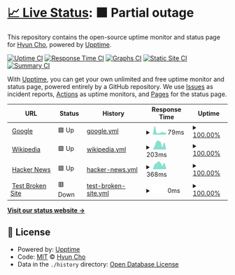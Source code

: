 # [📈 Live Status](https://hyuncho.github.io/upptime-test): <!--live status--> **🟧 Partial outage**

This repository contains the open-source uptime monitor and status page for [Hyun Cho](https://hyuncho.github.io/upptime-test), powered by [Upptime](https://github.com/upptime/upptime).

[![Uptime CI](https://github.com/hyuncho/upptime-test/workflows/Uptime%20CI/badge.svg)](https://github.com/hyuncho/upptime-test/actions?query=workflow%3A%22Uptime+CI%22)
[![Response Time CI](https://github.com/hyuncho/upptime-test/workflows/Response%20Time%20CI/badge.svg)](https://github.com/hyuncho/upptime-test/actions?query=workflow%3A%22Response+Time+CI%22)
[![Graphs CI](https://github.com/hyuncho/upptime-test/workflows/Graphs%20CI/badge.svg)](https://github.com/hyuncho/upptime-test/actions?query=workflow%3A%22Graphs+CI%22)
[![Static Site CI](https://github.com/hyuncho/upptime-test/workflows/Static%20Site%20CI/badge.svg)](https://github.com/hyuncho/upptime-test/actions?query=workflow%3A%22Static+Site+CI%22)
[![Summary CI](https://github.com/hyuncho/upptime-test/workflows/Summary%20CI/badge.svg)](https://github.com/hyuncho/upptime-test/actions?query=workflow%3A%22Summary+CI%22)

With [Upptime](https://upptime.js.org), you can get your own unlimited and free uptime monitor and status page, powered entirely by a GitHub repository. We use [Issues](https://github.com/hyuncho/upptime-test/issues) as incident reports, [Actions](https://github.com/hyuncho/upptime-test/actions) as uptime monitors, and [Pages](https://hyuncho.github.io/upptime-test) for the status page.

<!--start: status pages-->
<!-- This summary is generated by Upptime (https://github.com/upptime/upptime) -->
<!-- Do not edit this manually, your changes will be overwritten -->
<!-- prettier-ignore -->
| URL | Status | History | Response Time | Uptime |
| --- | ------ | ------- | ------------- | ------ |
| <img alt="" src="https://icons.duckduckgo.com/ip3/www.google.com.ico" height="13"> [Google](https://www.google.com) | 🟩 Up | [google.yml](https://github.com/hyuncho/upptime-test/commits/HEAD/history/google.yml) | <details><summary><img alt="Response time graph" src="./graphs/google/response-time-week.png" height="20"> 79ms</summary><br><a href="https://hyuncho.github.io/upptime-test/history/google"><img alt="Response time 113" src="https://img.shields.io/endpoint?url=https%3A%2F%2Fraw.githubusercontent.com%2Fhyuncho%2Fupptime-test%2FHEAD%2Fapi%2Fgoogle%2Fresponse-time.json"></a><br><a href="https://hyuncho.github.io/upptime-test/history/google"><img alt="24-hour response time 77" src="https://img.shields.io/endpoint?url=https%3A%2F%2Fraw.githubusercontent.com%2Fhyuncho%2Fupptime-test%2FHEAD%2Fapi%2Fgoogle%2Fresponse-time-day.json"></a><br><a href="https://hyuncho.github.io/upptime-test/history/google"><img alt="7-day response time 79" src="https://img.shields.io/endpoint?url=https%3A%2F%2Fraw.githubusercontent.com%2Fhyuncho%2Fupptime-test%2FHEAD%2Fapi%2Fgoogle%2Fresponse-time-week.json"></a><br><a href="https://hyuncho.github.io/upptime-test/history/google"><img alt="30-day response time 106" src="https://img.shields.io/endpoint?url=https%3A%2F%2Fraw.githubusercontent.com%2Fhyuncho%2Fupptime-test%2FHEAD%2Fapi%2Fgoogle%2Fresponse-time-month.json"></a><br><a href="https://hyuncho.github.io/upptime-test/history/google"><img alt="1-year response time 113" src="https://img.shields.io/endpoint?url=https%3A%2F%2Fraw.githubusercontent.com%2Fhyuncho%2Fupptime-test%2FHEAD%2Fapi%2Fgoogle%2Fresponse-time-year.json"></a></details> | <details><summary><a href="https://hyuncho.github.io/upptime-test/history/google">100.00%</a></summary><a href="https://hyuncho.github.io/upptime-test/history/google"><img alt="All-time uptime 100.00%" src="https://img.shields.io/endpoint?url=https%3A%2F%2Fraw.githubusercontent.com%2Fhyuncho%2Fupptime-test%2FHEAD%2Fapi%2Fgoogle%2Fuptime.json"></a><br><a href="https://hyuncho.github.io/upptime-test/history/google"><img alt="24-hour uptime 100.00%" src="https://img.shields.io/endpoint?url=https%3A%2F%2Fraw.githubusercontent.com%2Fhyuncho%2Fupptime-test%2FHEAD%2Fapi%2Fgoogle%2Fuptime-day.json"></a><br><a href="https://hyuncho.github.io/upptime-test/history/google"><img alt="7-day uptime 100.00%" src="https://img.shields.io/endpoint?url=https%3A%2F%2Fraw.githubusercontent.com%2Fhyuncho%2Fupptime-test%2FHEAD%2Fapi%2Fgoogle%2Fuptime-week.json"></a><br><a href="https://hyuncho.github.io/upptime-test/history/google"><img alt="30-day uptime 100.00%" src="https://img.shields.io/endpoint?url=https%3A%2F%2Fraw.githubusercontent.com%2Fhyuncho%2Fupptime-test%2FHEAD%2Fapi%2Fgoogle%2Fuptime-month.json"></a><br><a href="https://hyuncho.github.io/upptime-test/history/google"><img alt="1-year uptime 100.00%" src="https://img.shields.io/endpoint?url=https%3A%2F%2Fraw.githubusercontent.com%2Fhyuncho%2Fupptime-test%2FHEAD%2Fapi%2Fgoogle%2Fuptime-year.json"></a></details>
| <img alt="" src="https://icons.duckduckgo.com/ip3/en.wikipedia.org.ico" height="13"> [Wikipedia](https://en.wikipedia.org) | 🟩 Up | [wikipedia.yml](https://github.com/hyuncho/upptime-test/commits/HEAD/history/wikipedia.yml) | <details><summary><img alt="Response time graph" src="./graphs/wikipedia/response-time-week.png" height="20"> 203ms</summary><br><a href="https://hyuncho.github.io/upptime-test/history/wikipedia"><img alt="Response time 178" src="https://img.shields.io/endpoint?url=https%3A%2F%2Fraw.githubusercontent.com%2Fhyuncho%2Fupptime-test%2FHEAD%2Fapi%2Fwikipedia%2Fresponse-time.json"></a><br><a href="https://hyuncho.github.io/upptime-test/history/wikipedia"><img alt="24-hour response time 241" src="https://img.shields.io/endpoint?url=https%3A%2F%2Fraw.githubusercontent.com%2Fhyuncho%2Fupptime-test%2FHEAD%2Fapi%2Fwikipedia%2Fresponse-time-day.json"></a><br><a href="https://hyuncho.github.io/upptime-test/history/wikipedia"><img alt="7-day response time 203" src="https://img.shields.io/endpoint?url=https%3A%2F%2Fraw.githubusercontent.com%2Fhyuncho%2Fupptime-test%2FHEAD%2Fapi%2Fwikipedia%2Fresponse-time-week.json"></a><br><a href="https://hyuncho.github.io/upptime-test/history/wikipedia"><img alt="30-day response time 172" src="https://img.shields.io/endpoint?url=https%3A%2F%2Fraw.githubusercontent.com%2Fhyuncho%2Fupptime-test%2FHEAD%2Fapi%2Fwikipedia%2Fresponse-time-month.json"></a><br><a href="https://hyuncho.github.io/upptime-test/history/wikipedia"><img alt="1-year response time 178" src="https://img.shields.io/endpoint?url=https%3A%2F%2Fraw.githubusercontent.com%2Fhyuncho%2Fupptime-test%2FHEAD%2Fapi%2Fwikipedia%2Fresponse-time-year.json"></a></details> | <details><summary><a href="https://hyuncho.github.io/upptime-test/history/wikipedia">100.00%</a></summary><a href="https://hyuncho.github.io/upptime-test/history/wikipedia"><img alt="All-time uptime 100.00%" src="https://img.shields.io/endpoint?url=https%3A%2F%2Fraw.githubusercontent.com%2Fhyuncho%2Fupptime-test%2FHEAD%2Fapi%2Fwikipedia%2Fuptime.json"></a><br><a href="https://hyuncho.github.io/upptime-test/history/wikipedia"><img alt="24-hour uptime 100.00%" src="https://img.shields.io/endpoint?url=https%3A%2F%2Fraw.githubusercontent.com%2Fhyuncho%2Fupptime-test%2FHEAD%2Fapi%2Fwikipedia%2Fuptime-day.json"></a><br><a href="https://hyuncho.github.io/upptime-test/history/wikipedia"><img alt="7-day uptime 100.00%" src="https://img.shields.io/endpoint?url=https%3A%2F%2Fraw.githubusercontent.com%2Fhyuncho%2Fupptime-test%2FHEAD%2Fapi%2Fwikipedia%2Fuptime-week.json"></a><br><a href="https://hyuncho.github.io/upptime-test/history/wikipedia"><img alt="30-day uptime 100.00%" src="https://img.shields.io/endpoint?url=https%3A%2F%2Fraw.githubusercontent.com%2Fhyuncho%2Fupptime-test%2FHEAD%2Fapi%2Fwikipedia%2Fuptime-month.json"></a><br><a href="https://hyuncho.github.io/upptime-test/history/wikipedia"><img alt="1-year uptime 100.00%" src="https://img.shields.io/endpoint?url=https%3A%2F%2Fraw.githubusercontent.com%2Fhyuncho%2Fupptime-test%2FHEAD%2Fapi%2Fwikipedia%2Fuptime-year.json"></a></details>
| <img alt="" src="https://icons.duckduckgo.com/ip3/news.ycombinator.com.ico" height="13"> [Hacker News](https://news.ycombinator.com) | 🟩 Up | [hacker-news.yml](https://github.com/hyuncho/upptime-test/commits/HEAD/history/hacker-news.yml) | <details><summary><img alt="Response time graph" src="./graphs/hacker-news/response-time-week.png" height="20"> 368ms</summary><br><a href="https://hyuncho.github.io/upptime-test/history/hacker-news"><img alt="Response time 313" src="https://img.shields.io/endpoint?url=https%3A%2F%2Fraw.githubusercontent.com%2Fhyuncho%2Fupptime-test%2FHEAD%2Fapi%2Fhacker-news%2Fresponse-time.json"></a><br><a href="https://hyuncho.github.io/upptime-test/history/hacker-news"><img alt="24-hour response time 439" src="https://img.shields.io/endpoint?url=https%3A%2F%2Fraw.githubusercontent.com%2Fhyuncho%2Fupptime-test%2FHEAD%2Fapi%2Fhacker-news%2Fresponse-time-day.json"></a><br><a href="https://hyuncho.github.io/upptime-test/history/hacker-news"><img alt="7-day response time 368" src="https://img.shields.io/endpoint?url=https%3A%2F%2Fraw.githubusercontent.com%2Fhyuncho%2Fupptime-test%2FHEAD%2Fapi%2Fhacker-news%2Fresponse-time-week.json"></a><br><a href="https://hyuncho.github.io/upptime-test/history/hacker-news"><img alt="30-day response time 315" src="https://img.shields.io/endpoint?url=https%3A%2F%2Fraw.githubusercontent.com%2Fhyuncho%2Fupptime-test%2FHEAD%2Fapi%2Fhacker-news%2Fresponse-time-month.json"></a><br><a href="https://hyuncho.github.io/upptime-test/history/hacker-news"><img alt="1-year response time 313" src="https://img.shields.io/endpoint?url=https%3A%2F%2Fraw.githubusercontent.com%2Fhyuncho%2Fupptime-test%2FHEAD%2Fapi%2Fhacker-news%2Fresponse-time-year.json"></a></details> | <details><summary><a href="https://hyuncho.github.io/upptime-test/history/hacker-news">100.00%</a></summary><a href="https://hyuncho.github.io/upptime-test/history/hacker-news"><img alt="All-time uptime 100.00%" src="https://img.shields.io/endpoint?url=https%3A%2F%2Fraw.githubusercontent.com%2Fhyuncho%2Fupptime-test%2FHEAD%2Fapi%2Fhacker-news%2Fuptime.json"></a><br><a href="https://hyuncho.github.io/upptime-test/history/hacker-news"><img alt="24-hour uptime 100.00%" src="https://img.shields.io/endpoint?url=https%3A%2F%2Fraw.githubusercontent.com%2Fhyuncho%2Fupptime-test%2FHEAD%2Fapi%2Fhacker-news%2Fuptime-day.json"></a><br><a href="https://hyuncho.github.io/upptime-test/history/hacker-news"><img alt="7-day uptime 100.00%" src="https://img.shields.io/endpoint?url=https%3A%2F%2Fraw.githubusercontent.com%2Fhyuncho%2Fupptime-test%2FHEAD%2Fapi%2Fhacker-news%2Fuptime-week.json"></a><br><a href="https://hyuncho.github.io/upptime-test/history/hacker-news"><img alt="30-day uptime 100.00%" src="https://img.shields.io/endpoint?url=https%3A%2F%2Fraw.githubusercontent.com%2Fhyuncho%2Fupptime-test%2FHEAD%2Fapi%2Fhacker-news%2Fuptime-month.json"></a><br><a href="https://hyuncho.github.io/upptime-test/history/hacker-news"><img alt="1-year uptime 100.00%" src="https://img.shields.io/endpoint?url=https%3A%2F%2Fraw.githubusercontent.com%2Fhyuncho%2Fupptime-test%2FHEAD%2Fapi%2Fhacker-news%2Fuptime-year.json"></a></details>
| <img alt="" src="https://icons.duckduckgo.com/ip3/thissitedoesnotexist.koj.co.ico" height="13"> [Test Broken Site](https://thissitedoesnotexist.koj.co) | 🟥 Down | [test-broken-site.yml](https://github.com/hyuncho/upptime-test/commits/HEAD/history/test-broken-site.yml) | <details><summary><img alt="Response time graph" src="./graphs/test-broken-site/response-time-week.png" height="20"> 0ms</summary><br><a href="https://hyuncho.github.io/upptime-test/history/test-broken-site"><img alt="Response time 0" src="https://img.shields.io/endpoint?url=https%3A%2F%2Fraw.githubusercontent.com%2Fhyuncho%2Fupptime-test%2FHEAD%2Fapi%2Ftest-broken-site%2Fresponse-time.json"></a><br><a href="https://hyuncho.github.io/upptime-test/history/test-broken-site"><img alt="24-hour response time 0" src="https://img.shields.io/endpoint?url=https%3A%2F%2Fraw.githubusercontent.com%2Fhyuncho%2Fupptime-test%2FHEAD%2Fapi%2Ftest-broken-site%2Fresponse-time-day.json"></a><br><a href="https://hyuncho.github.io/upptime-test/history/test-broken-site"><img alt="7-day response time 0" src="https://img.shields.io/endpoint?url=https%3A%2F%2Fraw.githubusercontent.com%2Fhyuncho%2Fupptime-test%2FHEAD%2Fapi%2Ftest-broken-site%2Fresponse-time-week.json"></a><br><a href="https://hyuncho.github.io/upptime-test/history/test-broken-site"><img alt="30-day response time 0" src="https://img.shields.io/endpoint?url=https%3A%2F%2Fraw.githubusercontent.com%2Fhyuncho%2Fupptime-test%2FHEAD%2Fapi%2Ftest-broken-site%2Fresponse-time-month.json"></a><br><a href="https://hyuncho.github.io/upptime-test/history/test-broken-site"><img alt="1-year response time 0" src="https://img.shields.io/endpoint?url=https%3A%2F%2Fraw.githubusercontent.com%2Fhyuncho%2Fupptime-test%2FHEAD%2Fapi%2Ftest-broken-site%2Fresponse-time-year.json"></a></details> | <details><summary><a href="https://hyuncho.github.io/upptime-test/history/test-broken-site">100.00%</a></summary><a href="https://hyuncho.github.io/upptime-test/history/test-broken-site"><img alt="All-time uptime 100.00%" src="https://img.shields.io/endpoint?url=https%3A%2F%2Fraw.githubusercontent.com%2Fhyuncho%2Fupptime-test%2FHEAD%2Fapi%2Ftest-broken-site%2Fuptime.json"></a><br><a href="https://hyuncho.github.io/upptime-test/history/test-broken-site"><img alt="24-hour uptime 100.00%" src="https://img.shields.io/endpoint?url=https%3A%2F%2Fraw.githubusercontent.com%2Fhyuncho%2Fupptime-test%2FHEAD%2Fapi%2Ftest-broken-site%2Fuptime-day.json"></a><br><a href="https://hyuncho.github.io/upptime-test/history/test-broken-site"><img alt="7-day uptime 100.00%" src="https://img.shields.io/endpoint?url=https%3A%2F%2Fraw.githubusercontent.com%2Fhyuncho%2Fupptime-test%2FHEAD%2Fapi%2Ftest-broken-site%2Fuptime-week.json"></a><br><a href="https://hyuncho.github.io/upptime-test/history/test-broken-site"><img alt="30-day uptime 100.00%" src="https://img.shields.io/endpoint?url=https%3A%2F%2Fraw.githubusercontent.com%2Fhyuncho%2Fupptime-test%2FHEAD%2Fapi%2Ftest-broken-site%2Fuptime-month.json"></a><br><a href="https://hyuncho.github.io/upptime-test/history/test-broken-site"><img alt="1-year uptime 100.00%" src="https://img.shields.io/endpoint?url=https%3A%2F%2Fraw.githubusercontent.com%2Fhyuncho%2Fupptime-test%2FHEAD%2Fapi%2Ftest-broken-site%2Fuptime-year.json"></a></details>

<!--end: status pages-->

[**Visit our status website →**](https://hyuncho.github.io/upptime-test)

## 📄 License

- Powered by: [Upptime](https://github.com/upptime/upptime)
- Code: [MIT](./LICENSE) © [Hyun Cho](https://hyuncho.github.io/upptime-test)
- Data in the `./history` directory: [Open Database License](https://opendatacommons.org/licenses/odbl/1-0/)
